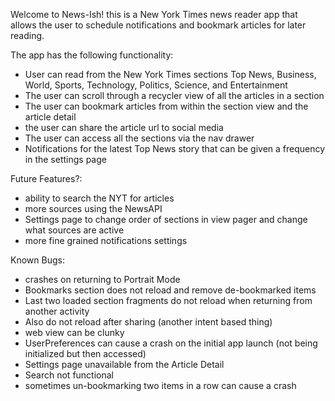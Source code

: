Welcome to News-Ish!
this is a New York Times news reader app that allows the user to schedule notifications and bookmark articles for later reading.


The app has the following functionality:
- User can read from the New York Times sections Top News, Business, World, Sports, Technology, Politics, Science, and Entertainment
- The user can scroll through a recycler view of all the articles in a section
- The user can bookmark articles from within the section view and the article detail
- the user can share the article url to social media 
- The user can access all the sections via the nav drawer
- Notifications for the latest Top News story that can be given a frequency in the settings page

Future Features?:
- ability to search the NYT for articles
- more sources using the NewsAPI
- Settings page to change order of sections in view pager and change what sources are active
- more fine grained notifications settings





Known Bugs:
- crashes on returning to Portrait Mode
- Bookmarks section does not reload and remove de-bookmarked items
- Last two loaded section fragments do not reload when returning from another activity
- Also do not reload after sharing (another intent based thing)
- web view can be clunky
- UserPreferences can cause a crash on the initial app launch (not being initialized but then accessed)
- Settings page unavailable from the Article Detail
- Search not functional
- sometimes un-bookmarking two items in a row can cause a crash
